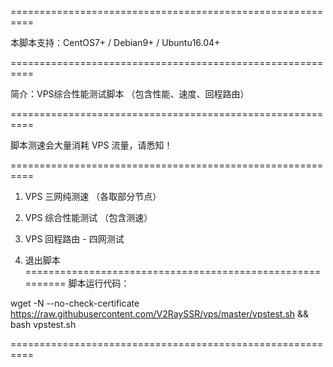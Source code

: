 ==========================================================

 本脚本支持：CentOS7+ / Debian9+ / Ubuntu16.04+ 
 
==========================================================

 简介：VPS综合性能测试脚本 （包含性能、速度、回程路由）
 
==========================================================

 脚本测速会大量消耗 VPS 流量，请悉知！
 
==========================================================
 1. VPS 三网纯测速 （各取部分节点）
 
 2. VPS 综合性能测试 （包含测速）
 
 3. VPS 回程路由 - 四网测试
 
 0. 退出脚本
 ========================================================== 
 脚本运行代码：
 
 wget -N --no-check-certificate https://raw.githubusercontent.com/V2RaySSR/vps/master/vpstest.sh && bash vpstest.sh
 
 ==========================================================
